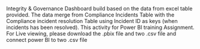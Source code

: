 Integrity & Governance Dashboard build based on the data from excel table provided. The data merge from Compliance Incidents Table with the Compliance incident resolution Table using Incident ID as keys (when incidents has been resolved). This activity for Power BI training Assignment.
For Live viewing, please download the .pbix file and two  .csv file and connect power BI to two .csv file 
